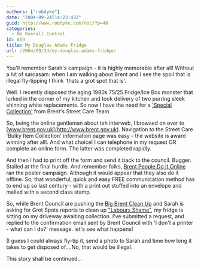 ```yaml
---
authors: ["robdyke"]
date: "2004-09-24T14:23:43Z"
guid: http://www.robdyke.com/noc/?p=48
categories:
  - No Overall Control
id: 659
title: My Douglas Adams Fridge
url: /2004/09/24/my-douglas-adams-fridge/
---
```

You'll remember Sarah's campaign - it is highly memorable after all! Without a hit of sarcasam: when I am walking about Brent and I see the spoil that is illegal fly-tipping I think 'thats a grot spot that is'.

Well. I recently disposed the aging 1980s 75/25 Fridge/Ice Box monster that lurked in the corner of my kitchen and took delivery of two purring sleek shinning white replacements. So now I have the need for a ['Special Collection'](http://www.brent.gov.uk/Services.nsf/97adad6ff206607c8025663c0065c536/cfaa0e26946e23558025693d00358253!OpenDocument) from Brent's Street Care Team.

So, being the online gentleman about teh interweb, I browsed on over to [www.brent.gov.uk](http://www.brent.gov.uk). Navigation to the Street Care 'Bulky Item Collection' information page was easy - the website is award winning after all!. And what choice! I can telephone in my request OR complete an online form. The latter was completed rapidly.

And then I had to print off the form and send it back to the council. Bugger. Stalled at the final hurdle. And remember folks, [Brent People Do It Online](http://www.brent.gov.uk/news.nsf/0/85a1542c6b58f27b80256cf6005bcff3?OpenDocument) ran the poster campaign. Although it would appear that they also do it offline. So, that wonderful, quick and easy FREE communication method has to end up so last century - with a print out stuffed into an envelope and mailed with a second class stamp.

So, while Brent Council are pushing the [Big Brent Clean Up](http://www.brent.gov.uk/news.nsf/24878f4b00d4f0f68025663c006c7944/0cad590db7158b1180256ef50039fc3f?OpenDocument) and Sarah is asking for Grot Spots reports to clean up ["Labours Shame"](http://www.sarahteather.libdems.org.uk/photos/), my fridge is sitting on my driveway awaiting collection. I've submitted a request, and replied to the confirmation email sent by Brent Council with 'I don't a printer - what can I do?' message. let's see what happens!

(I guess I could always fly-tip it, send a photo to Sarah and time how long it takes to get disposed of....No, that would be illegal.

This story shall be continued...